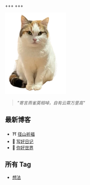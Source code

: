 +++
+++

![lucky](lucky.webp)

> *"寄言燕雀莫相啅，自有云霄万里高"*

## 最新博客

- ⛩  [径山祈福](blog/jingshansi)
- 📓 [写好日记](blog/write-journal)
- 🥣 [你好世界](blog/hello-world)

## 所有 Tag

- [想法](./tags/xiang-fa)
